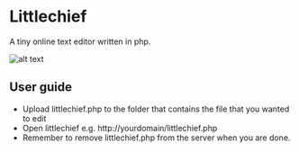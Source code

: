 # Littlechief

A tiny online text editor written in php.

![alt text](http://i.imgur.com/5NZSd.png "Screenshot of Littlechief which showed one box containing the text editor containing the php code and another box showing the preview of the php page")

## User guide
* Upload littlechief.php to the folder that contains the file that you wanted to edit
* Open littlechief e.g. http://yourdomain/littlechief.php
* Remember to remove littlechief.php from the server when you are done.